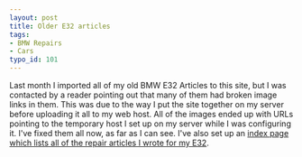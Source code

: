 ```yaml
---
layout: post
title: Older E32 articles
tags:
- BMW Repairs
- Cars
typo_id: 101
---
```

Last month I imported all of my old BMW E32 Articles to this site, but I was contacted by a reader pointing out that many of them had broken image links in them.  This was due to the way I put the site together on my server before uploading it all to my web host.  All of the images ended up with URLs pointing to the temporary host I set up on my server while I was configuring it.  I've fixed them all now, as far as I can see.  I've also set up an [index page which lists all of the repair articles I wrote for my E32](/category/bmw-repairs/list).
